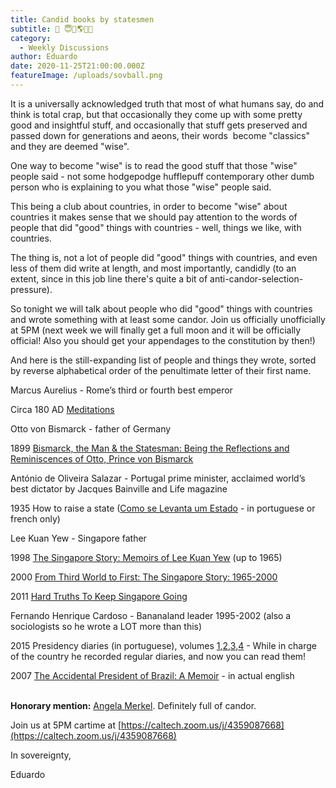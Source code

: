 ```yaml
---
title: Candid books by statesmen
subtitle: 📖 😇📕🌎💂👑
category:
  - Weekly Discussions
author: Eduardo
date: 2020-11-25T21:00:00.000Z
featureImage: /uploads/sovball.png
---
```

It is a universally acknowledged truth that most of what humans say, do and think is total crap, but that occasionally they come up with some pretty good and insightful stuff, and occasionally that stuff gets preserved and passed down for generations and aeons, their words  become "classics" and they are deemed "wise". 



One way to become "wise" is to read the good stuff that those "wise" people said - not some hodgepodge hufflepuff contemporary other dumb person who is explaining to you what those "wise" people said. 



This being a club about countries, in order to become "wise" about countries it makes sense that we should pay attention to the words of people that did "good" things with countries - well, things we like, with countries. 



The thing is, not a lot of people did "good" things with countries, and even less of them did write at length, and most importantly, candidly (to an extent, since in this job line there's quite a bit of anti-candor-selection-​pressure).



So tonight we will talk about people who did "good" things with countries and wrote something with at least some candor. Join us officially unofficially at 5PM (next week we will finally get a full moon and it will be officially official! Also you should get your appendages to the constitution by then!)



And here is the still-expanding list of people and things they wrote, sorted by reverse alphabetical order of the penultimate letter of their first name.



Marcus Aurelius - Rome’s third or fourth best emperor

Circa 180 AD [Meditations](https://en.wikipedia.org/wiki/Meditations) 



Otto von Bismarck - father of Germany

1899 [Bismarck, the Man & the Statesman: Being the Reflections and Reminiscences of Otto, Prince von Bismarck](https://archive.org/details/bismarckmanstate02bismuoft/page/n5/mode/2up)



António de Oliveira Salazar - Portugal prime minister, acclaimed world’s best dictator by Jacques Bainville and Life magazine

1935 How to raise a state ([Como se Levanta um Estado](https://books.google.com.br/books/about/Como_se_levanta_um_Estado.html?id=4T8YHAAACAAJ&hl=en&redir_esc=y) - in portuguese or french only)



Lee Kuan Yew - Singapore father

1998 [The Singapore Story: Memoirs of Lee Kuan Yew](https://www.amazon.com/Singapore-Story-Memoirs-Lee-Kuan/dp/0130208035) (up to 1965)

2000 [From Third World to First: The Singapore Story: 1965-2000](https://www.amazon.com/Third-World-First-Singapore-1965-2000/dp/0060197765/ref=pd_sbs_14_1/140-5232510-8160805?_encoding=UTF8&pd_rd_i=0060197765&pd_rd_r=8a5e99f7-3beb-4e1e-a6a2-bb60789f8da9&pd_rd_w=CZTuO&pd_rd_wg=wBY9I&pf_rd_p=ed1e2146-ecfe-435e-b3b5-d79fa072fd58&pf_rd_r=T7RK7EJZB2JCH4MGG92N&psc=1&refRID=T7RK7EJZB2JCH4MGG92N)

2011 [Hard Truths To Keep Singapore Going](https://www.amazon.com/Hard-Truths-Keep-Singapore-Going/dp/9814266728/ref=sr_1_1?dchild=1&keywords=Hard+Truths+To+Keep+Singapore+Going&qid=1606343486&s=books&sr=1-1)



Fernando Henrique Cardoso - Bananaland leader 1995-2002 (also a sociologists so he wrote a LOT more than this)

2015 Presidency diaries (in portuguese), volumes [1](https://www.amazon.com.br/Di%C3%A1rios-presid%C3%AAncia-1995-1996-Fernando-Henrique/dp/8535926542),[2](https://www.amazon.com.br/Di%C3%A1rios-presid%C3%AAncia-1997-1998-Fernando-Henrique/dp/8535927212/ref=pd_bxgy_img_2/147-5106267-9180857?_encoding=UTF8&pd_rd_i=8535927212&pd_rd_r=f067ea6d-7614-4c13-8670-32220924c13b&pd_rd_w=t9HZM&pd_rd_wg=kWfMP&pf_rd_p=400138fd-99e3-44de-aed2-5a7aff7ca010&pf_rd_r=NAEBWZ0JT7Z8RVHHX9M4&psc=1&refRID=NAEBWZ0JT7Z8RVHHX9M4),[3](https://www.amazon.com.br/Di%C3%A1rios-presid%C3%AAncia-1999-2000-Fernando-Henrique/dp/8535928707/ref=pd_bxgy_img_2/147-5106267-9180857?_encoding=UTF8&pd_rd_i=8535928707&pd_rd_r=111a8eeb-4508-4cc0-8680-08aea85317f8&pd_rd_w=mrnh6&pd_rd_wg=B2T3A&pf_rd_p=400138fd-99e3-44de-aed2-5a7aff7ca010&pf_rd_r=ZB68B9NTNM16BW5BHCN1&psc=1&refRID=ZB68B9NTNM16BW5BHCN1),[4](https://www.amazon.com.br/Di%C3%A1rios-presid%C3%AAncia-2001-2002-Fernando-Henrique/dp/8535932631/ref=pd_bxgy_img_3/147-5106267-9180857?_encoding=UTF8&pd_rd_i=8535932631&pd_rd_r=aeee0fbc-4920-462f-9385-33dc53eeed02&pd_rd_w=oVsg8&pd_rd_wg=mtd5e&pf_rd_p=400138fd-99e3-44de-aed2-5a7aff7ca010&pf_rd_r=1Z4YTND6FX5SGXZV5JJB&psc=1&refRID=1Z4YTND6FX5SGXZV5JJB) - While in charge of the country he recorded regular diaries, and now you can read them!

2007 [The Accidental President of Brazil: A Memoir](https://www.amazon.com/Accidental-President-Brazil-Memoir/dp/158648429X) - in actual english

\
**Honorary mention:** [Angela Merkel](https://www.scopus.com/authid/detail.uri?authorId=24432527000). Definitely full of candor.

Join us at 5PM cartime at [https://caltech.zoom.us/j/​4359087668](https://caltech.zoom.us/j/4359087668)



In sovereignty,



Eduardo